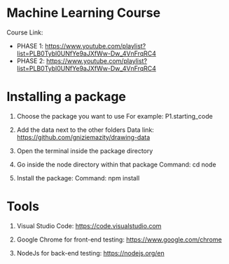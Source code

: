 # Machine Learning Course
Course Link: 
- PHASE 1: https://www.youtube.com/playlist?list=PLB0Tybl0UNfYe9aJXfWw-Dw_4VnFrqRC4
- PHASE 2: https://www.youtube.com/playlist?list=PLB0Tybl0UNfYe9aJXfWw-Dw_4VnFrqRC4

# Installing a package

1. Choose the package you want to use
For example: P1.starting_code

2. Add the data next to the other folders
Data link: https://github.com/gniziemazity/drawing-data

3. Open the terminal inside the package directory

4. Go inside the node directory within that package
Command: cd node

5. Install the package:
Command: npm install

# Tools

1. Visual Studio Code:
https://code.visualstudio.com

2. Google Chrome for front-end testing:
https://www.google.com/chrome

3. NodeJs for back-end testing:
https://nodejs.org/en